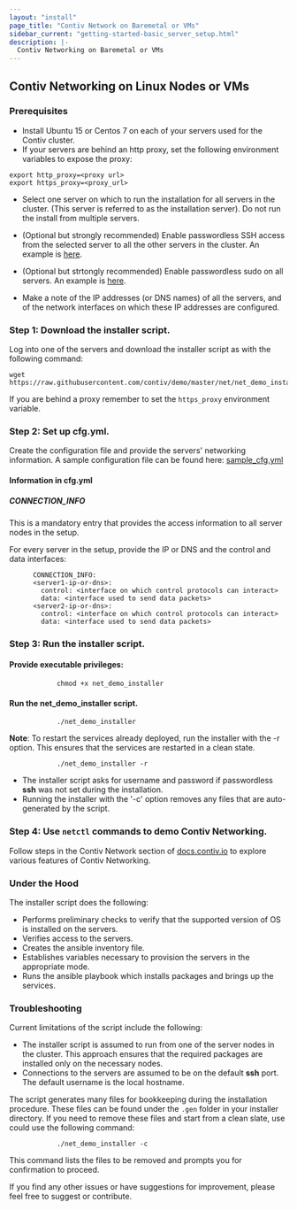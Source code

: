 ```yaml
---
layout: "install"
page_title: "Contiv Network on Baremetal or VMs"
sidebar_current: "getting-started-basic_server_setup.html"
description: |-
  Contiv Networking on Baremetal or VMs
---
```


## Contiv Networking on Linux Nodes or VMs

### Prerequisites
- Install Ubuntu 15 or Centos 7 on each of your servers used for the Contiv cluster.
- If your servers are behind an http proxy, set the following environment variables to expose the proxy:  

```
export http_proxy=<proxy url>   
export https_proxy=<proxy_url>
```   
   
- Select one server on which to run the installation for all servers in the cluster. (This server is referred to as the installation server).
   Do not run the install from multiple servers. 

- (Optional but strongly recommended) Enable passwordless SSH access from the selected server to all the other servers in the cluster.
   An example is [here](http://www.linuxproblem.org/art_9.html).

- (Optional but strtongly recommended) Enable passwordless sudo on all servers.
   An example is [here](http://askubuntu.com/questions/192050/how-to-run-sudo-command-with-no-password).

- Make a note of the IP addresses (or DNS names) of all the servers, and of the network interfaces on which these IP addresses are configured.

### Step 1: Download the installer script.
Log into one of the servers and download the installer script as with the following command:

```
wget https://raw.githubusercontent.com/contiv/demo/master/net/net_demo_installer
```

If you are behind a proxy remember to set the `https_proxy` environment variable.

### Step 2: Set up cfg.yml.
Create the configuration file and provide the servers' networking information.
A sample configuration file can be found here: [sample_cfg.yml](extras/sample_cfg.yml)

#### Information in cfg.yml

##### CONNECTION_INFO

This is a mandatory entry that provides the access information to all server nodes in the setup.

For every server in the setup, provide the IP or DNS and the control and data interfaces:

```
      CONNECTION_INFO:
      <server1-ip-or-dns>:
        control: <interface on which control protocols can interact>
        data: <interface used to send data packets>
      <server2-ip-or-dns>:
        control: <interface on which control protocols can interact>
        data: <interface used to send data packets>
```

### Step 3: Run the installer script.

#### Provide executable privileges:
```
            chmod +x net_demo_installer
```  

#### Run the **net_demo_installer** script.

```
            ./net_demo_installer
```  


**Note**: To restart the services already deployed, run the installer with the -r option. This ensures that the services are restarted in a clean state.

```
            ./net_demo_installer -r
```

- The installer script asks for username and password if passwordless **ssh** was not set during the installation.
- Running the installer with the '-c' option removes any files that are auto-generated by the script.

### Step 4: Use `netctl` commands to demo Contiv Networking.
Follow steps in the Contiv Network section of [docs.contiv.io](http://docs.contiv.io) to explore various features of Contiv Networking.

### Under the Hood
The installer script does the following:  
- Performs preliminary checks to verify that the supported version of OS is installed on the servers.  
- Verifies access to the servers.  
- Creates the ansible inventory file.  
- Establishes variables necessary to provision the servers in the appropriate mode.  
- Runs the ansible playbook which installs packages and brings up the services.  

### Troubleshooting
Current limitations of the script include the following:  
- The installer script is assumed to run from one of the server nodes in the cluster. This approach ensures that the required packages are installed only on the necessary nodes.  
- Connections to the servers are assumed to be on the default **ssh** port. The default username is the local hostname.  

The script generates many files for bookkeeping during the installation procedure.
These files can be found under the `.gen` folder in your installer directory.
If you need to remove these files and start from a clean slate, use could use the following command:

```
            ./net_demo_installer -c
```

This command lists the files to be removed and prompts you for confirmation to proceed.

If you find any other issues or have suggestions for improvement, please feel free to suggest or contribute.
